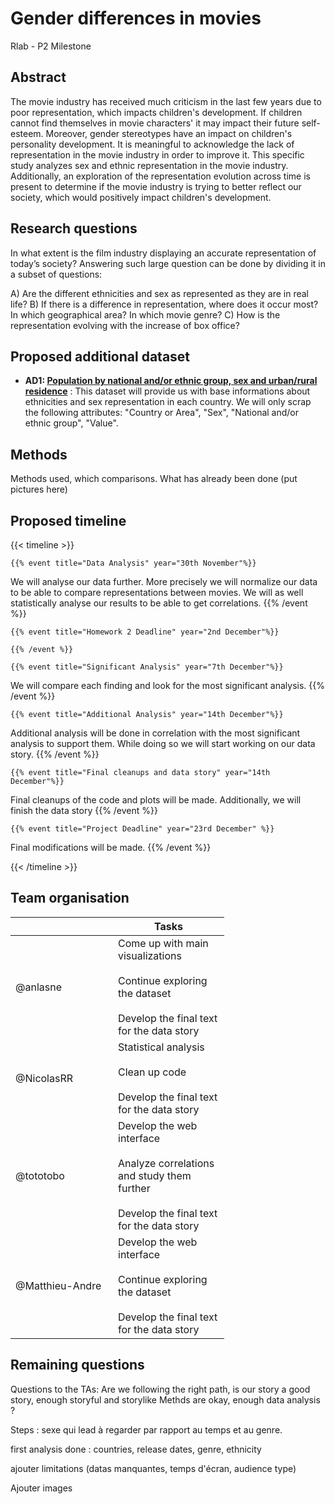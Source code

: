 # Gender differences in movies
Rlab - P2 Milestone

## Abstract

The movie industry has received much criticism in the last few years due to poor representation, which impacts children's development. If children cannot find themselves in movie characters' it may impact their future self-esteem. Moreover, gender stereotypes have an impact on children's personality development. It is meaningful to acknowledge the lack of representation in the movie industry in order to improve it.
This specific study analyzes sex and ethnic representation in the movie industry. Additionally, an exploration of the representation evolution across time is present to determine if the movie industry is trying to better reflect our society, which would positively impact children's development.  

## Research questions

In what extent is the film industry displaying an accurate representation of today’s society?
Answering such large question can be done by dividing it in a subset of questions:

A) Are the different ethnicities and sex as represented as they are in real life? 
B) If there is a difference in representation, where does it occur most? In which geographical area? In which movie genre?
C) How is the representation evolving with the increase of box office?

## Proposed additional dataset

* **AD1: [Population by national and/or ethnic group, sex and urban/rural residence](http://data.un.org/Data.aspx?d=POP&f=tableCode:26)** : 
This dataset will provide us with base informations about ethnicities and sex representation in each country. We will only scrap the following attributes: "Country or Area", "Sex", "National and/or ethnic group", "Value".

## Methods

Methods used, which comparisons. What has already been done (put pictures here)

## Proposed timeline

{{< timeline >}}

    {{% event title="Data Analysis" year="30th November"%}}
   We will analyse our data further. More precisely we will normalize our data to be able to compare representations between movies. We will as well statistically analyse our results to be able to get correlations. 
    {{% /event %}}

    {{% event title="Homework 2 Deadline" year="2nd December"%}}
    
    {{% /event %}}
    
    {{% event title="Significant Analysis" year="7th December"%}}
   We will compare each finding and look for the most significant analysis. 
    {{% /event %}}
    
    {{% event title="Additional Analysis" year="14th December"%}}
   Additional analysis will be done in correlation with the most significant analysis to support them. While doing so we will start working on our data story.
    {{% /event %}}
    
    {{% event title="Final cleanups and data story" year="14th December"%}}
   Final cleanups of the code and plots will be made. Additionally, we will finish the data story
    {{% /event %}}

    {{% event title="Project Deadline" year="23rd December" %}}
   Final modifications will be made.
    {{% /event %}}

{{< /timeline >}}

## Team organisation

<table class="tg" style="undefined;table-layout: fixed; width: 342px">
<colgroup>
<col style="width: 164px">
<col style="width: 178px">
</colgroup>
<thead>
  <tr>
    <th class="tg-0lax"></th>
    <th class="tg-0lax">Tasks</th>
  </tr>
</thead>
<tbody>
  <tr>
    <td class="tg-0lax">@anlasne</td>
    <td class="tg-0lax">Come up with main visualizations<br><br>Continue exploring the dataset<br><br>Develop the final text for the data story</td>
  </tr>
  <tr>
    <td class="tg-0lax">@NicolasRR</td>
    <td class="tg-0lax">Statistical analysis<br><br>Clean up code<br><br>Develop the final text for the data story</td>
  </tr>
  <tr>
    <td class="tg-0lax">@tototobo</td>
    <td class="tg-0lax">Develop the web interface<br><br>Analyze correlations and study them further<br><br>Develop the final text for the data story</td>
  </tr>
  <tr>
    <td class="tg-0lax">@Matthieu-Andre</td>
    <td class="tg-0lax">Develop the web interface<br><br>Continue exploring the dataset<br><br>Develop the final text for the data story</td>
  </tr>
</tbody>
</table>

## Remaining questions

Questions to the TAs: Are we following the right path, is our story a good story, enough storyful and storylike
Methds are okay, enough data analysis ?


Steps : sexe qui lead à regarder par rapport au temps et au genre. 

first analysis done : countries, release dates, genre, ethnicity

ajouter limitations (datas manquantes, temps d'écran, audience type)

Ajouter images
